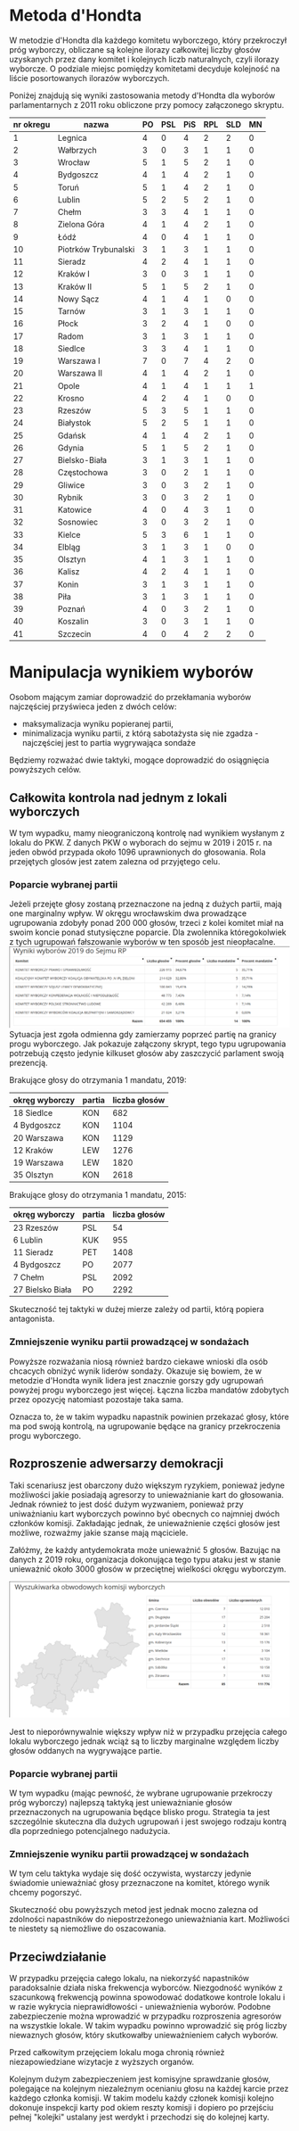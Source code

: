 # Metoda d'Hondta

W metodzie d'Hondta dla każdego komitetu wyborczego, który przekroczył próg wyborczy, obliczane są kolejne ilorazy całkowitej liczby głosów uzyskanych przez dany komitet i kolejnych liczb naturalnych, czyli ilorazy wyborcze. 
O podziale miejsc pomiędzy komitetami decyduje kolejność na liście posortowanych ilorazów wyborczych.

Poniżej znajdują się wyniki zastosowania metody d'Hondta dla wyborów parlamentarnych z 2011 roku obliczone przy pomocy załączonego skryptu.

nr okregu | nazwa | PO | PSL | PiS | RPL | SLD | MN
-|-|-|-|-|-|-|-
1  |  Legnica |  4 |  0 |  4 |  2 |  2 |  0
2  |  Wałbrzych |  3 |  0 |  3 |  1 |  1 |  0
3  |  Wrocław |  5 |  1 |  5 |  2 |  1 |  0
4  |  Bydgoszcz |  4 |  1 |  4 |  2 |  1 |  0
5  |  Toruń |  5 |  1 |  4 |  2 |  1 |  0
6  |  Lublin |  5 |  2 |  5 |  2 |  1 |  0
7  |  Chełm |  3 |  3 |  4 |  1 |  1 |  0
8  |  Zielona Góra |  4 |  1 |  4 |  2 |  1 |  0
9  |  Łódź |  4 |  0 |  4 |  1 |  1 |  0
10  |  Piotrków Trybunalski |  3 |  1 |  3 |  1 |  1 |  0
11  |  Sieradz |  4 |  2 |  4 |  1 |  1 |  0
12  |  Kraków I |  3 |  0 |  3 |  1 |  1 |  0
13  |  Kraków II |  5 |  1 |  5 |  2 |  1 |  0
14  |  Nowy Sącz |  4 |  1 |  4 |  1 |  0 |  0
15  |  Tarnów |  3 |  1 |  3 |  1 |  1 |  0
16  |  Płock |  3 |  2 |  4 |  1 |  0 |  0
17  |  Radom |  3 |  1 |  3 |  1 |  1 |  0
18  |  Siedlce |  3 |  3 |  4 |  1 |  1 |  0
19  |  Warszawa I |  7 |  0 |  7 |  4 |  2 |  0
20  |  Warszawa II |  4 |  1 |  4 |  2 |  1 |  0
21  |  Opole |  4 |  1 |  4 |  1 |  1 |  1
22  |  Krosno |  4 |  2 |  4 |  1 |  0 |  0
23  |  Rzeszów |  5 |  3 |  5 |  1 |  1 |  0
24  |  Białystok |  5 |  2 |  5 |  1 |  1 |  0
25  |  Gdańsk |  4 |  1 |  4 |  2 |  1 |  0
26  |  Gdynia |  5 |  1 |  5 |  2 |  1 |  0
27  |  Bielsko-Biała |  3 |  1 |  3 |  1 |  1 |  0
28  |  Częstochowa |  3 |  0 |  2 |  1 |  1 |  0
29  |  Gliwice |  3 |  0 |  3 |  2 |  1 |  0
30  |  Rybnik |  3 |  0 |  3 |  2 |  1 |  0
31  |  Katowice |  4 |  0 |  4 |  3 |  1 |  0
32  |  Sosnowiec |  3 |  0 |  3 |  2 |  1 |  0
33  |  Kielce |  5 |  3 |  6 |  1 |  1 |  0
34  |  Elbląg |  3 |  1 |  3 |  1 |  0 |  0
35  |  Olsztyn |  4 |  1 |  3 |  1 |  1 |  0
36  |  Kalisz |  4 |  2 |  4 |  1 |  1 |  0
37  |  Konin |  3 |  1 |  3 |  1 |  1 |  0
38  |  Piła |  3 |  1 |  3 |  1 |  1 |  0
39  |  Poznań |  4 |  0 |  3 |  2 |  1 |  0
40  |  Koszalin |  3 |  0 |  3 |  1 |  1 |  0
41  |  Szczecin |  4 |  0 |  4 |  2 |  2 |  0

# Manipulacja wynikiem wyborów

Osobom mającym zamiar doprowadzić do przekłamania wyborów najczęściej przyświeca jeden z dwóch celów:
- maksymalizacja wyniku popieranej partii,
- minimalizacja wyniku partii, z którą sabotażysta się nie zgadza - najczęściej jest to partia wygrywająca sondaże

Będziemy rozważać dwie taktyki, mogące doprowadzić do osiągnięcia powyższych celów.

## Całkowita kontrola nad jednym z lokali wyborczych

W tym wypadku, mamy nieograniczoną kontrolę nad wynikiem wysłanym z lokalu do PKW.
Z danych PKW o wyborach do sejmu w 2019 i 2015 r. na jeden obwód przypada około 1096 uprawnionych do głosowania.
Rola przejętych glosów jest zatem zalezna od przyjętego celu.

### Poparcie wybranej partii

Jeżeli przejęte głosy zostaną przeznaczone na jedną z dużych partii, mają one marginalny wpływ. 
W okręgu wrocławskim dwa prowadzące ugrupowania zdobyły ponad 200 000 głosów, trzeci z kolei komitet miał na swoim koncie ponad stutysięczne poparcie.
Dla zwolennika któregokolwiek z tych ugrupowań fałszowanie wyborów w ten sposób jest nieopłacalne.
![](wyniki.png)
Sytuacja jest zgoła odmienna gdy zamierzamy poprzeć partię na granicy progu wyborczego.
Jak pokazuje załączony skrypt, tego typu ugrupowania potrzebują często jedynie kilkuset głosów aby zaszczycić parlament swoją prezencją.

Brakujące głosy do otrzymania 1 mandatu, 2019:

okręg wyborczy | partia	| liczba głosów
-|-|-
18	Siedlce	  |KON | 682
4	 Bydgoszcz	|KON | 1104
20	Warszawa	|KON  |1129
12	Kraków	  |LEW  |1276
19	Warszawa	|LEW  |1820
35	Olsztyn	  |KON | 2618


Brakujące głosy do otrzymania 1 mandatu, 2015:

okręg wyborczy | partia	| liczba głosów
-|-|-
23 Rzeszów       |PSL |54
6 Lublin         |KUK |955
11 Sieradz       |PET |1408
4 Bydgoszcz	     |PO  |2077
7 Chełm          |PSL |2092
27 Bielsko Biała |PO  |2292
 


Skuteczność tej taktyki w dużej mierze zależy od partii, którą popiera antagonista.


### Zmniejszenie wyniku partii prowadzącej w sondażach

Powyższe rozważania niosą również bardzo ciekawe wnioski dla osób chcacych obniżyć wynik liderów sondaży.
Okazuje się bowiem, że w metodzie d'Hondta wynik lidera jest znacznie gorszy gdy ugrupowań powyżej progu wyborczego jest więcej.
Łączna liczba mandatów zdobytych przez opozycję natomiast pozostaje taka sama.

Oznacza to, że w takim wypadku napastnik powinien przekazać głosy, które ma pod swoją kontrolą, na ugrupowanie będące na granicy przekroczenia progu wyborczego.

## Rozproszenie adwersarzy demokracji

Taki scenariusz jest obarczony dużo większym ryzykiem, ponieważ jedyne możliwości jakie posiadają agresorzy to unieważnianie kart do głosowania.
Jednak również to jest dość dużym wyzwaniem, ponieważ przy uniważnianiu kart wyborczych powinno być obecnych co najmniej dwóch członków komisji.
Zakładając jednak, że unieważnienie części głosów jest możliwe, rozważmy jakie szanse mają mąciciele.

Załóżmy, że każdy antydemokrata może unieważnić 5 głosów.
Bazując na danych z 2019 roku, organizacja dokonująca tego typu ataku jest w stanie unieważnić około 3000 głosów w przeciętnej wielkości okręgu wyborczym.

![Okręgi wyborcze w powiecie wrocławskim](okregi.png)

Jest to nieporównywalnie większy wpływ niż w przypadku przejęcia całego lokalu wyborczego jednak wciąż są to liczby marginalne względem liczby głosów oddanych na wygrywające partie.

### Poparcie wybranej partii

W tym wypadku (mając pewność, że wybrane ugrupowanie przekroczy próg wyborczy) najlepszą taktyką jest unieważnianie głosów przeznaczonych na ugrupowania będące blisko progu.
Strategia ta jest szczególnie skuteczna dla dużych ugrupowań i jest swojego rodzaju kontrą dla poprzedniego potencjalnego nadużycia.

### Zmniejszenie wyniku partii prowadzącej w sondażach

W tym celu taktyka wydaje się dość oczywista, wystarczy jedynie świadomie unieważniać głosy przeznaczone na komitet, którego wynik chcemy pogorszyć.

Skuteczność obu powyższych metod jest jednak mocno zalezna od zdolności napastników do niepostrzeżonego unieważniania kart.
Możliwości te niestety są niemożliwe do oszacowania.


## Przeciwdziałanie

W przypadku przejęcia całego lokalu, na niekorzyść napastników paradoksalnie działa niska frekwencja wyborców.
Niezgodność wyników z szacunkową frekwencją powinna spowodować dodatkowe kontrole lokalu i w razie wykrycia nieprawidłowości - unieważnienia wyborów.
Podobne zabezpieczenie można wprowadzić w przypadku rozproszenia agresorów na wszystkie lokale.
W takim wypadku powinno wprowadzić się próg liczby niewaznych głosów, który skutkowałby unieważnieniem całych wyborów.

Przed całkowitym przejęciem lokalu moga chronią również niezapowiedziane wizytacje z wyższych organów.

Kolejnym dużym zabezpieczeniem jest komisyjne sprawdzanie głosów, polegające na kolejnym niezależnym ocenianiu głosu na każdej karcie przez każdego członka komisji.
W takim modelu każdy członek komisji kolejno dokonuje inspekcji karty pod okiem reszty komisji i dopiero po przejściu pełnej "kolejki" ustalany jest werdykt i przechodzi się do kolejnej karty.
